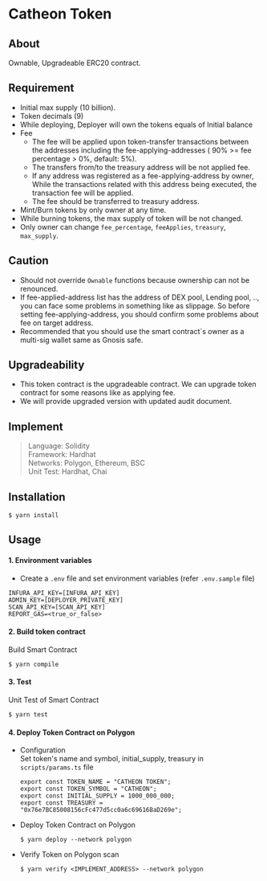 # Catheon Token

## About

Ownable, Upgradeable ERC20 contract.

## Requirement

- Initial max supply (10 billion).
- Token decimals (9)
- While deploying, Deployer will own the tokens equals of Initial balance
- Fee
  - The fee will be applied upon token-transfer transactions between the addresses including the fee-applying-addresses ( 90% >= fee percentage > 0%, default: 5%).
  - The transfers from/to the treasury address will be not applied fee.
  - If any address was registered as a fee-applying-address by owner, While the transactions related with this address being executed, the transaction fee will be applied.
  - The fee should be transferred to treasury address.
- Mint/Burn tokens by only owner at any time.
- While burning tokens, the max supply of token will be not changed.
- Only owner can change `fee_percentage`, `feeApplies`, `treasury`, `max_supply`.

## Caution

- Should not override `Ownable` functions because ownership can not be renounced.
- If fee-applied-address list has the address of DEX pool, Lending pool, .., you can face some problems in something like as slippage. So before setting fee-applying-address, you should confirm some problems about fee on target address.
- Recommended that you should use the smart contract`s owner as a multi-sig wallet same as Gnosis safe.

## Upgradeability

- This token contract is the upgradeable contract. We can upgrade token contract for some reasons like as applying fee.
- We will provide upgraded version with updated audit document.

## Implement

> Language: Solidity  
> Framework: Hardhat  
> Networks: Polygon, Ethereum, BSC  
> Unit Test: Hardhat, Chai

## Installation

```shell
$ yarn install
```

## Usage

#### 1. Environment variables

- Create a `.env` file and set environment variables (refer `.env.sample` file)

```
INFURA_API_KEY=[INFURA_API_KEY]
ADMIN_KEY=[DEPLOYER_PRIVATE_KEY]
SCAN_API_KEY=[SCAN_API_KEY]
REPORT_GAS=<true_or_false>
```

#### 2. Build token contract

Build Smart Contract

```shell
$ yarn compile
```

#### 3. Test

Unit Test of Smart Contract

```shell
$ yarn test
```

#### 4. Deploy Token Contract on Polygon

- Configuration  
  Set token's name and symbol, initial_supply, treasury in `scripts/params.ts` file

  ```shell
  export const TOKEN_NAME = "CATHEON TOKEN";
  export const TOKEN_SYMBOL = "CATHEON";
  export const INITIAL_SUPPLY = 1000_000_000;
  export const TREASURY = "0x76e7BC85008156cFc477d5cc0a6c69616BaD269e";
  ```

- Deploy Token Contract on Polygon

  ```shell
  $ yarn deploy --network polygon
  ```

- Verify Token on Polygon scan

  ```shell
  $ yarn verify <IMPLEMENT_ADDRESS> --network polygon
  ```